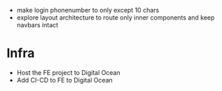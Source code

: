 - make login phonenumber to only except 10 chars
- explore layout architecture to route only inner components and keep navbars intact

# Infra

- Host the FE project to Digital Ocean
- Add CI-CD to FE to Digital Ocean
